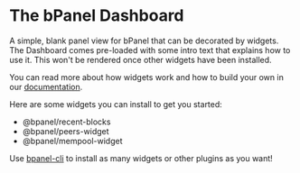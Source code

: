 # The bPanel Dashboard

A simple, blank panel view for bPanel that can be decorated by widgets.
The Dashboard comes pre-loaded with some intro text that explains how to use it.
This won't be rendered once other widgets have been installed.

You can read more about how widgets work and how to build your own in our
[documentation](https://bpanel.org/docs/api-decorate-plugins.html).

Here are some widgets you can install to get you started:

- @bpanel/recent-blocks
- @bpanel/peers-widget
- @bpanel/mempool-widget

Use [bpanel-cli](https://www.npmjs.com/package/@bpanel/bpanel-cli) to install as many
widgets or other plugins as you want!
